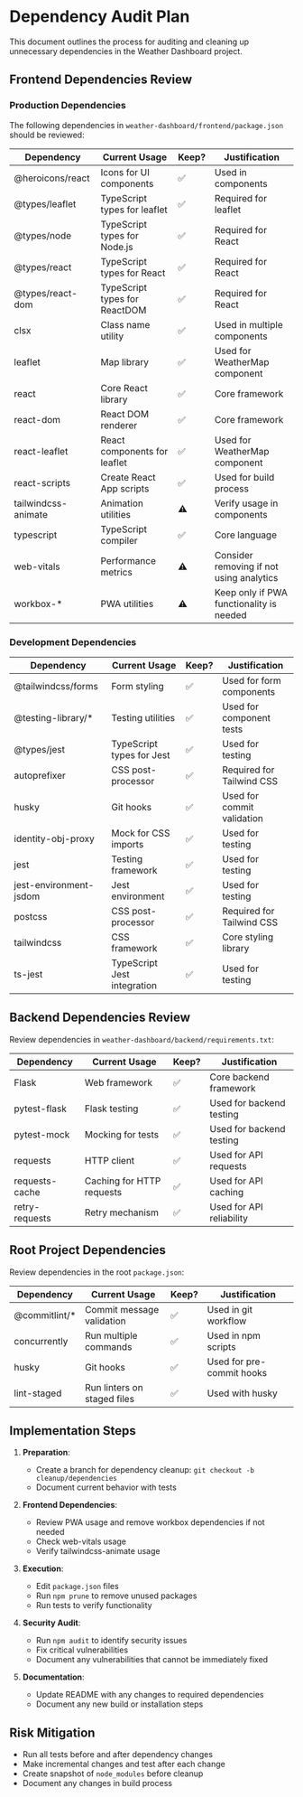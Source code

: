 # Dependency Audit Plan

This document outlines the process for auditing and cleaning up unnecessary dependencies in the Weather Dashboard project.

## Frontend Dependencies Review

### Production Dependencies

The following dependencies in `weather-dashboard/frontend/package.json` should be reviewed:

| Dependency | Current Usage | Keep? | Justification |
|------------|---------------|-------|---------------|
| @heroicons/react | Icons for UI components | ✅ | Used in components |
| @types/leaflet | TypeScript types for leaflet | ✅ | Required for leaflet |
| @types/node | TypeScript types for Node.js | ✅ | Required for React |
| @types/react | TypeScript types for React | ✅ | Required for React |
| @types/react-dom | TypeScript types for ReactDOM | ✅ | Required for React |
| clsx | Class name utility | ✅ | Used in multiple components |
| leaflet | Map library | ✅ | Used for WeatherMap component |
| react | Core React library | ✅ | Core framework |
| react-dom | React DOM renderer | ✅ | Core framework |
| react-leaflet | React components for leaflet | ✅ | Used for WeatherMap component |
| react-scripts | Create React App scripts | ✅ | Used for build process |
| tailwindcss-animate | Animation utilities | ⚠️ | Verify usage in components |
| typescript | TypeScript compiler | ✅ | Core language |
| web-vitals | Performance metrics | ⚠️ | Consider removing if not using analytics |
| workbox-* | PWA utilities | ⚠️ | Keep only if PWA functionality is needed |

### Development Dependencies

| Dependency | Current Usage | Keep? | Justification |
|------------|---------------|-------|---------------|
| @tailwindcss/forms | Form styling | ✅ | Used for form components |
| @testing-library/* | Testing utilities | ✅ | Used for component tests |
| @types/jest | TypeScript types for Jest | ✅ | Used for testing |
| autoprefixer | CSS post-processor | ✅ | Required for Tailwind CSS |
| husky | Git hooks | ✅ | Used for commit validation |
| identity-obj-proxy | Mock for CSS imports | ✅ | Used for testing |
| jest | Testing framework | ✅ | Used for testing |
| jest-environment-jsdom | Jest environment | ✅ | Used for testing |
| postcss | CSS post-processor | ✅ | Required for Tailwind CSS |
| tailwindcss | CSS framework | ✅ | Core styling library |
| ts-jest | TypeScript Jest integration | ✅ | Used for testing |

## Backend Dependencies Review

Review dependencies in `weather-dashboard/backend/requirements.txt`:

| Dependency | Current Usage | Keep? | Justification |
|------------|---------------|-------|---------------|
| Flask | Web framework | ✅ | Core backend framework |
| pytest-flask | Flask testing | ✅ | Used for backend testing |
| pytest-mock | Mocking for tests | ✅ | Used for backend testing |
| requests | HTTP client | ✅ | Used for API requests |
| requests-cache | Caching for HTTP requests | ✅ | Used for API caching |
| retry-requests | Retry mechanism | ✅ | Used for API reliability |

## Root Project Dependencies

Review dependencies in the root `package.json`:

| Dependency | Current Usage | Keep? | Justification |
|------------|---------------|-------|---------------|
| @commitlint/* | Commit message validation | ✅ | Used in git workflow |
| concurrently | Run multiple commands | ✅ | Used in npm scripts |
| husky | Git hooks | ✅ | Used for pre-commit hooks |
| lint-staged | Run linters on staged files | ✅ | Used with husky |

## Implementation Steps

1. **Preparation**:
   - Create a branch for dependency cleanup: `git checkout -b cleanup/dependencies`
   - Document current behavior with tests

2. **Frontend Dependencies**:
   - Review PWA usage and remove workbox dependencies if not needed
   - Check web-vitals usage
   - Verify tailwindcss-animate usage

3. **Execution**:
   - Edit `package.json` files
   - Run `npm prune` to remove unused packages
   - Run tests to verify functionality

4. **Security Audit**:
   - Run `npm audit` to identify security issues
   - Fix critical vulnerabilities
   - Document any vulnerabilities that cannot be immediately fixed

5. **Documentation**:
   - Update README with any changes to required dependencies
   - Document any new build or installation steps

## Risk Mitigation

- Run all tests before and after dependency changes
- Make incremental changes and test after each change
- Create snapshot of `node_modules` before cleanup
- Document any changes in build process
